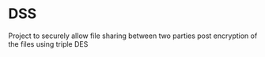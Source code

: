 # DSS
Project to securely allow file sharing between two parties post encryption of the files using triple DES 
